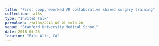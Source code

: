 ```yaml
---
title: "First coop,neworked VR collaborative shared surgery training"
collection: talks
type: "Invited Talk"
permalink: /talks/2018-06-25-talk-20
venue: "Stanford University Medical School"
date: 2018-06-25
location: "Palo Alto, CA"
---
```

